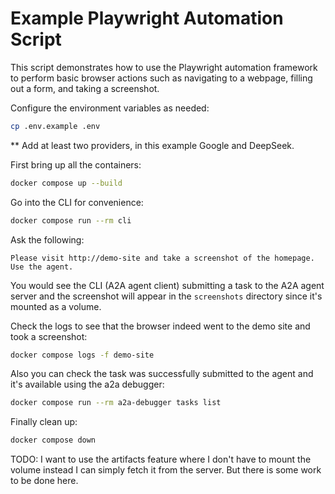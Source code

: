 # Example Playwright Automation Script

This script demonstrates how to use the Playwright automation framework to perform basic browser actions such as navigating to a webpage, filling out a form, and taking a screenshot.


Configure the environment variables as needed:

```bash
cp .env.example .env
```

** Add at least two providers, in this example Google and DeepSeek.

First bring up all the containers:

```bash
docker compose up --build
```

Go into the CLI for convenience:

```bash
docker compose run --rm cli
```

Ask the following:

```text
Please visit http://demo-site and take a screenshot of the homepage. Use the agent.
```

You would see the CLI (A2A agent client) submitting a task to the A2A agent server and the screenshot will appear in the `screenshots` directory since it's mounted as a volume.

Check the logs to see that the browser indeed went to the demo site and took a screenshot:

```bash
docker compose logs -f demo-site
```

Also you can check the task was successfully submitted to the agent and it's available using the a2a debugger:

```bash
docker compose run --rm a2a-debugger tasks list
```

Finally clean up:

```bash
docker compose down
```

TODO: I want to use the artifacts feature where I don't have to mount the volume instead I can simply fetch it from the server. But there is some work to be done here.
